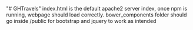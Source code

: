 "# GHTravels" 
index.html is the default apache2 server index, once npm is running, webpage should load correctly.
bower_components folder should go inside /public for bootstrap and jquery to work as intended
